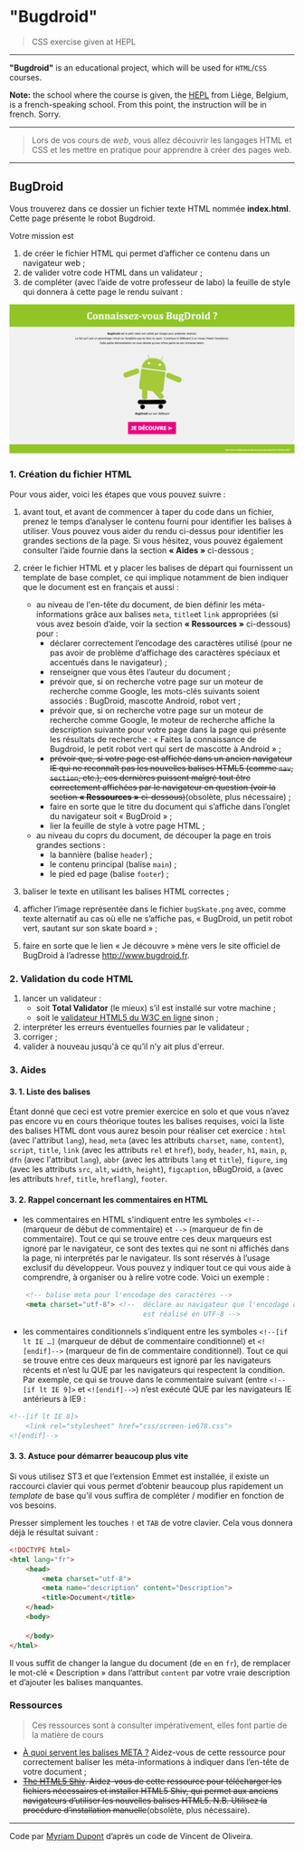 # "Bugdroid"

> CSS exercise given at HEPL

* * *

**"Bugdroid"** is an educational project, which will be used for `HTML`/`CSS` courses.

**Note:** the school where the course is given, the [HEPL](http://www.provincedeliege.be/hauteecole) from Liège, Belgium, is a french-speaking school. From this point, the instruction will be in french. Sorry.

* * *

> Lors de vos cours de *web*, vous allez découvrir les langages HTML et CSS et les mettre en pratique pour apprendre à créer des pages web.  

* * *

## BugDroid

Vous trouverez dans ce dossier un fichier texte HTML nommée **index.html**. Cette page présente le robot Bugdroid.  

Votre mission est

1. de créer le fichier HTML qui permet d’afficher ce contenu dans un navigateur web&nbsp;;
2. de valider votre code HTML dans un validateur&nbsp;; 
3. de compléter (avec l’aide de votre professeur de labo) la feuille de style qui donnera à cette page le rendu suivant&nbsp;:

![rendu final](./rendu.png)

### 1. Création du fichier HTML

Pour vous aider, voici les étapes que vous pouvez suivre&nbsp;:

1. avant tout, et avant de commencer à taper du code dans un fichier, prenez le temps d’analyser le contenu fourni pour identifier les balises à utiliser. Vous pouvez vous aider du rendu ci-dessus pour identifier les grandes sections de la page. Si vous hésitez, vous pouvez également consulter l’aide fournie dans la section **«&nbsp;Aides&nbsp;»** ci-dessous&nbsp;;

2. créer le fichier HTML et y placer les balises de départ qui fournissent un template de base complet, ce qui implique notamment de bien indiquer que le document est en français et aussi&nbsp;:
	- au niveau de l'en-tête du document, de bien définir les méta-informations grâce aux balises `meta`, `title`et `link` appropriées (si vous avez besoin d’aide, voir la section **«&nbsp;Ressources&nbsp;»** ci-dessous) pour&nbsp;: 
	    * déclarer correctement l’encodage des caractères utilisé (pour ne pas avoir de problème d’affichage des caractères spéciaux et accentués dans le navigateur)&nbsp;;
	    * renseigner que vous êtes l’auteur du document&nbsp;;
	    * prévoir que, si on recherche votre page sur un moteur de recherche comme Google, les mots-clés suivants soient associés&nbsp;: BugDroid, mascotte Android, robot vert&nbsp;;
	    * prévoir que, si on recherche votre page sur un moteur de recherche comme Google, le moteur de recherche affiche la description suivante pour votre page dans la page qui présente les résultats de recherche&nbsp;: «&nbsp;Faites la connaissance de Bugdroid, le petit robot vert qui sert de mascotte à Android&nbsp;»&nbsp;;
	    * ~~prévoir que, si votre page est affichée dans un ancien navigateur IE qui ne reconnaît pas les nouvelles balises HTML5 (comme `nav`, `section`, etc.), ces dernières puissent malgré tout être correctement affichées par le navigateur en question (voir la section **«&nbsp;Ressources&nbsp;»** ci-dessous)~~(obsolète, plus nécessaire)&nbsp;;
	    * faire en sorte que le titre du document qui s’affiche dans l’onglet du navigateur soit «&nbsp;BugDroid&nbsp;»&nbsp;;
	    * lier la feuille de style à votre page HTML&nbsp;;
	- au niveau du coprs du document, de découper la page en trois grandes sections :
	 	 * la bannière (balise `header`)&nbsp;;
	 	 * le contenu principal (balise `main`)&nbsp;;
	 	 * le pied ed page (balise `footer`)&nbsp;;
    
3. baliser le texte en utilisant les balises HTML correctes&nbsp;;

4. afficher l’image représentée dans le fichier `bugSkate.png` avec, comme texte alternatif au cas où elle ne s’affiche pas, «&nbsp;BugDroid, un petit robot vert, sautant sur son skate board&nbsp;»&nbsp;;

5. faire en sorte que le lien «&nbsp;Je découvre&nbsp;» mène vers le site officiel de BugDroid à l’adresse http://www.bugdroid.fr.

### 2. Validation du code HTML

1. lancer un validateur&nbsp;:
    - soit **Total Validator** (le mieux) s’il est installé sur votre machine&nbsp;;
    - soit le [validateur HTML5 du W3C en ligne](https://validator.w3.org/#validate_by_upload) sinon&nbsp;;
2. interpréter les erreurs éventuelles fournies par le validateur&nbsp;;
3. corriger&nbsp;;
4. valider à nouveau jusqu'à ce qu’il n’y ait plus d'erreur.  

### 3. Aides

#### 3. 1. Liste des balises

Étant donné que ceci est votre premier exercice en solo et que vous n’avez pas encore vu en cours théorique toutes les balises requises, voici la liste des balises HTML dont vous aurez besoin pour réaliser cet exercice : `html` (avec l'attribut `lang`), `head`, `meta` (avec les attributs `charset`, `name`, `content`), `script`, `title`, `link` (avec les attributs `rel` et `href`), `body`, `header`, `h1`, `main`, `p`, `dfn` (avec l'attribut `lang`), `abbr` (avec les attributs `lang` et `title`), `figure`, `img` (avec les attributs `src`, `alt`, `width`, `height`), `figcaption`, `b`BugDroid, `a` (avec les attributs `href`, `title`, `hreflang`), `footer`.

#### 3. 2. Rappel concernant les commentaires en HTML

- les commentaires en HTML s'indiquent entre les symboles `<!--` (marqueur de début de commentaire) et `-->` (marqueur de fin de commentaire). Tout ce qui se trouve entre ces deux marqueurs est ignoré par le navigateur, ce sont des textes qui ne sont ni affichés dans la page, ni interprétés par le navigateur. Ils sont réservés à l’usage exclusif du développeur. Vous pouvez y indiquer tout ce qui vous aide à comprendre, à organiser ou à relire votre code. Voici un exemple :

```html
    <!-- balise meta pour l'encodage des caractères --> 
    <meta charset="utf-8"> <!--  déclare au navigateur que l'encodage des caractères du document courant
                                 est réalisé en UTF-8 --> 
```

- les commentaires conditionnels s’indiquent entre les symboles `<!--[if lt IE …]` (marqueur de début de commentaire conditionnel) et `<![endif]-->` (marqueur de fin de commentaire conditionnel). Tout ce qui se trouve entre ces deux marqueurs est ignoré par les navigateurs récents et n’est lu QUE par les navigateurs qui respectent la condition. Par exemple, ce qui se trouve dans le commentaire suivant (entre `<!--[if lt IE 9]>` et `<![endif]-->`) n’est exécuté QUE par les navigateurs IE antérieurs à IE9 : 

```html
<!--[if lt IE 8]>
    <link rel="stylesheet" href="css/screen-ie678.css">
<![endif]-->
```

#### 3. 3. Astuce pour démarrer beaucoup plus vite

Si vous utilisez ST3 et que l’extension Emmet est installée, il existe un raccourci clavier qui vous permet d’obtenir beaucoup plus rapidement un *template* de base qu’il vous suffira de compléter / modifier en fonction de vos besoins.

Presser simplement les touches `!` et `TAB` de votre clavier. Cela vous donnera déjà le résultat suivant : 

```html
<!DOCTYPE html>
<html lang="fr">
    <head>
        <meta charset="utf-8">
        <meta name="description" content="Description">
        <title>Document</title>
    </head>
    <body>
        
    </body>
</html>
```

Il vous suffit de changer la langue du document (de `en` en `fr`), de remplacer le mot-clé « Description » dans l’attribut `content` par votre vraie description et d’ajouter les balises manquantes.


### Ressources

> Ces ressources sont à consulter impérativement, elles font partie de la matière de cours

- [À quoi servent les balises META ?](https://www.alsacreations.com/article/lire/628-balises-meta.html) Aidez-vous de cette ressource pour correctement baliser les méta-informations à indiquer dans l’en-tête de votre document&nbsp;; 
- ~~[The HTML5 Shiv](https://github.com/afarkas/html5shiv). Aidez-vous de cette ressource pour télécharger les fichiers nécessaires et installer HTML5 Shiv, qui permet aux anciens navigateurs d’utiliser les nouvelles balises HTML5. N.B. Utilisez la procédure d’installation manuelle~~(obsolète, plus nécessaire).

* * *

Code par [Myriam Dupont](https://github.com/myriamdupont) d’après un code de Vincent de Oliveira.
